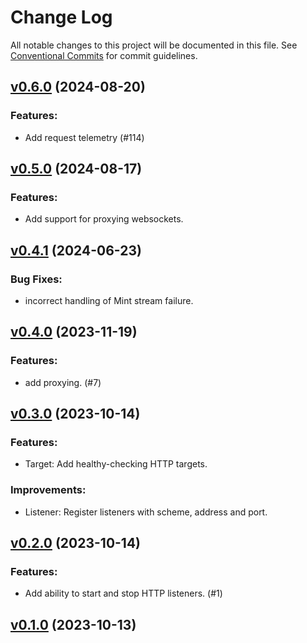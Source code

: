 # Change Log

All notable changes to this project will be documented in this file.
See [Conventional Commits](Https://conventionalcommits.org) for commit guidelines.

<!-- changelog -->

## [v0.6.0](https://harton.dev/james/wayfarer/compare/v0.5.0...v0.6.0) (2024-08-20)




### Features:

* Add request telemetry (#114)

## [v0.5.0](https://harton.dev/james/wayfarer/compare/v0.4.0...v0.5.0) (2024-08-17)




### Features:

* Add support for proxying websockets.

## [v0.4.1](https://harton.dev/james/wayfarer/compare/v0.4.0...v0.4.1) (2024-06-23)




### Bug Fixes:

* incorrect handling of Mint stream failure.

## [v0.4.0](https://harton.dev/james/wayfarer/compare/v0.3.0...v0.4.0) (2023-11-19)




### Features:

* add proxying. (#7)

## [v0.3.0](https://harton.dev/james/wayfarer/compare/v0.2.0...v0.3.0) (2023-10-14)




### Features:

* Target: Add healthy-checking HTTP targets.

### Improvements:

* Listener: Register listeners with scheme, address and port.

## [v0.2.0](https://harton.dev/james/wayfarer/compare/v0.1.0...v0.2.0) (2023-10-14)




### Features:

* Add ability to start and stop HTTP listeners. (#1)

## [v0.1.0](https://harton.dev/james/wayfarer/compare/v0.1.0...v0.1.0) (2023-10-13)



